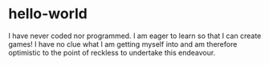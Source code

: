 # hello-world
I have never coded nor programmed. I am eager to learn so that I can create games!
I have no clue what I am getting myself into and am therefore optimistic to the point of reckless to undertake this endeavour.
